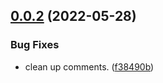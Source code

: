 ## [0.0.2](https://github.com/hisea/logseq-ozean-theme/compare/v0.0.1...v0.0.2) (2022-05-28)


### Bug Fixes

* clean up comments. ([f38490b](https://github.com/hisea/logseq-ozean-theme/commit/f38490b350ef886f8116656df361f5d14f000250))
